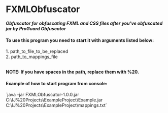 # FXMLObfuscator
***Obfuscator for obfuscating FXML and CSS files after you've obfuscated jar by ProGuard Obfuscator***


<h4>To use this program you need to start it with arguments listed below:</h4>
1. path_to_file_to_be_replaced</br>
2. path_to_mappings_file</br></br>

**NOTE: If you have spaces in the path, replace them with %20.**

<h4>Example of how to start program from console:</h4>
`java -jar FXMLObfuscator-1.0.0.jar C:\IJ%20Projects\ExampleProject\Example.jar C:\IJ%20Projects\ExampleProject\mappings.txt`
